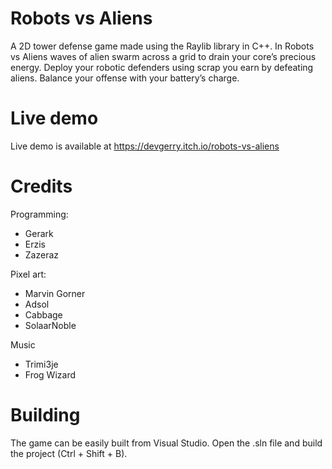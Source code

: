 # Robots vs Aliens
A 2D tower defense game made using the Raylib library in C++.
In Robots vs Aliens waves of alien swarm across a grid to drain your core’s precious energy. Deploy your robotic defenders using scrap you earn by defeating aliens. Balance your offense with your battery’s charge.

# Live demo
Live demo is available at https://devgerry.itch.io/robots-vs-aliens

# Credits
Programming:
- Gerark
- Erzis
- Zazeraz

Pixel art:
- Marvin Gorner
- Adsol
- Cabbage
- SolaarNoble

Music
- Trimi3je
- Frog Wizard

# Building
The game can be easily built from Visual Studio. Open the .sln file and build the project (Ctrl + Shift + B).
